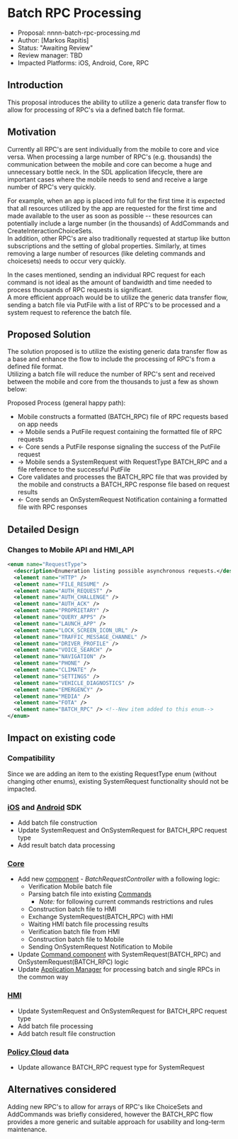 # Batch RPC Processing

* Proposal: nnnn-batch-rpc-processing.md
* Author: [Markos Rapitis]
* Status: "Awaiting Review"
* Review manager: TBD
* Impacted Platforms: iOS, Android, Core, RPC

## Introduction
This proposal introduces the ability to utilize a generic data transfer flow to allow for processing of RPC's via a defined batch file format.

## Motivation
Currently all RPC's are sent individually from the mobile to core and vice versa.  When processing a large number of RPC's (e.g. thousands) the communication between the mobile and core can become a huge and unnecessary bottle neck.
In the SDL application lifecycle, there are important cases where the mobile needs to send and receive a large number of RPC's very quickly.  

For example, when an app is placed into full for the first time it is expected that all resources utilized by the app are requested for the first time and made available to the user as soon as possible -- these resources can potentially include a large number (in the thousands) of AddCommands and CreateInteractionChoiceSets.  
In addition, other RPC's are also traditionally requested at startup like button subscriptions and the setting of global properties.  Similarly, at times removing a large number of resources (like deleting commands and choicesets) needs to occur very quickly. 

In the cases mentioned, sending an individual RPC request for each command is not ideal as the amount of bandwidth and time needed to process thousands of RPC requests is significant.  
A more efficient approach would be to utilize the generic data transfer flow, sending a batch file via PutFile with a list of RPC's to be processed and a system request to reference the batch file.


## Proposed Solution
The solution proposed is to utilize the existing generic data transfer flow as a base and enhance the flow to include the processing of RPC's from a defined file format.  
Utilizing a batch file will reduce the number of RPC's sent and received between the mobile and core from the thousands to just a few as shown below:

Proposed Process (general happy path):
* Mobile constructs a formatted (BATCH_RPC) file of RPC requests based on app needs
* -> Mobile sends a PutFile request containing the formatted file of RPC requests
* <- Core sends a PutFile response signaling the success of the PutFile request
* -> Mobile sends a SystemRequest with RequestType BATCH_RPC and a file reference to the successful PutFile
* Core validates and processes the BATCH_RPC file that was provided by the mobile and constructs a BATCH_RPC response file based on request results 
* <- Core sends an OnSystemRequest Notification containing a formatted file with RPC responses


## Detailed Design

### Changes to Mobile API and HMI_API
  ```xml
  <enum name="RequestType">
    <description>Enumeration listing possible asynchronous requests.</description>
    <element name="HTTP" />
    <element name="FILE_RESUME" />
    <element name="AUTH_REQUEST" />
    <element name="AUTH_CHALLENGE" />
    <element name="AUTH_ACK" />
    <element name="PROPRIETARY" />
    <element name="QUERY_APPS" />
    <element name="LAUNCH_APP" />
    <element name="LOCK_SCREEN_ICON_URL" />
    <element name="TRAFFIC_MESSAGE_CHANNEL" />
    <element name="DRIVER_PROFILE" />
    <element name="VOICE_SEARCH" />
    <element name="NAVIGATION" />
    <element name="PHONE" />
    <element name="CLIMATE" />
    <element name="SETTINGS" />
    <element name="VEHICLE_DIAGNOSTICS" />
    <element name="EMERGENCY" />
    <element name="MEDIA" />  
    <element name="FOTA" />
    <element name="BATCH_RPC" /> <!--New item added to this enum-->
  </enum>
  ```


## Impact on existing code

### Compatibility
Since we are adding an item to the existing RequestType enum (without changing other enums), existing SystemRequest functionality should not be impacted.

### [iOS][github_sdl_ios] and [Android][github_sdl_android] SDK
* Add batch file construction
* Update SystemRequest and OnSystemRequest for BATCH_RPC request type
* Add result batch data processing

### [Core][github_sdl_core]
* Add new [component][core_sad_components] - *BatchRequestController* with a following logic:
    * Verification Mobile batch file
    * Parsing batch file into existing [Commands][core_sad_components_commands]
        * *Note:* for following current commands restrictions and rules
    * Construction batch file to HMI
    * Exchange SystemRequest(BATCH_RPC) with HMI
    * Waiting HMI batch file processing results
    * Verification batch file from HMI
    * Construction batch file to Mobile
    * Sending OnSystemRequest Notification to Mobile
* Update [Command component][core_sad_components_commands] with SystemRequest(BATCH_RPC) and OnSystemRequest(BATCH_RPC) logic
* Update [Application Manager][core_sad_components_am] for processing batch and single RPCs in the common way

### [HMI][github_sdl_hmi]
* Update SystemRequest and OnSystemRequest for BATCH_RPC request type
* Add batch file processing
* Add batch result file construction

### [Policy Cloud][github_sdl_server] data
* Update allowance BATCH_RPC request type for SystemRequest

[github_sdl_ios]: https://github.com/smartdevicelink/sdl_ios
[github_sdl_android]: https://github.com/smartdevicelink/sdl_android
[github_sdl_core]: https://github.com/smartdevicelink/sdl_core
[github_sdl_hmi]: https://github.com/smartdevicelink/sdl_hmi
[github_sdl_server]: https://github.com/smartdevicelink/sdl_server
[core_sad_components]: https://smartdevicelink.com/en/guides/core/software-architecture-document/components-view/
[core_sad_components_commands]: https://smartdevicelink.com/en/guides/core/software-architecture-document/components-view/#commands
[core_sad_components_am]: https://smartdevicelink.com/en/guides/core/software-architecture-document/components-view/#application-manager


## Alternatives considered
Adding new RPC's to allow for arrays of RPC's like ChoiceSets and AddCommands was briefly considered, however the BATCH_RPC flow provides a more generic and suitable approach for usability and long-term maintenance.
